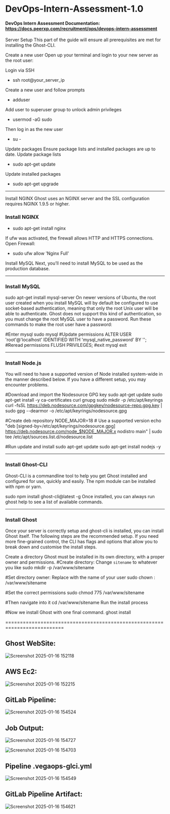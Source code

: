 # DevOps-Intern-Assessment-1.0

#### DevOps Intern Assessment Documentation: https://docs.peerxp.com/recruitment/ops/devops-intern-assessment

Server Setup
This part of the guide will ensure all prerequisites are met for installing the Ghost-CLI.

Create a new user
Open up your terminal and login to your new server as the root user:

Login via SSH
- ssh root@your_server_ip

Create a new user and follow prompts
- adduser <user>

Add user to superuser group to unlock admin privileges
- usermod -aG sudo <user>

Then log in as the new user
- su - <user>

Update packages
Ensure package lists and installed packages are up to date.
Update package lists
- sudo apt-get update

Update installed packages
- sudo apt-get upgrade

-----------------------------------------
Install NGINX
Ghost uses an NGINX server and the SSL configuration requires NGINX 1.9.5 or higher.

### Install NGINX
- sudo apt-get install nginx

If ufw was activated, the firewall allows HTTP and HTTPS connections. Open Firewall:
- sudo ufw allow 'Nginx Full'

Install MySQL
Next, you’ll need to install MySQL to be used as the production database.

-------------------------------------------
### Install MySQL
sudo apt-get install mysql-server
On newer versions of Ubuntu, the root user created when you install MySQL will by default be configured to use socket-based authentication, meaning that only the root Unix user will be able to authenticate. Ghost does not support this kind of authentication, so you must change the root MySQL user to have a password. Run these commands to make the root user have a password:

#Enter mysql
sudo mysql
#Update permissions
ALTER USER 'root'@'localhost' IDENTIFIED WITH 'mysql_native_password' BY '<your-new-root-password>';
#Reread permissions
FLUSH PRIVILEGES;
#exit mysql
exit

-------------------------------------------
### Install Node.js
You will need to have a supported version of Node installed system-wide in the manner described below. If you have a different setup, you may encounter problems.

#Download and import the Nodesource GPG key
sudo apt-get update
sudo apt-get install -y ca-certificates curl gnupg
sudo mkdir -p /etc/apt/keyrings
curl -fsSL https://deb.nodesource.com/gpgkey/nodesource-repo.gpg.key | sudo gpg --dearmor -o /etc/apt/keyrings/nodesource.gpg

#Create deb repository
NODE_MAJOR=18 # Use a supported version
echo "deb [signed-by=/etc/apt/keyrings/nodesource.gpg] https://deb.nodesource.com/node_$NODE_MAJOR.x nodistro main" | sudo tee /etc/apt/sources.list.d/nodesource.list

#Run update and install
sudo apt-get update
sudo apt-get install nodejs -y

--------------------------------------------
### Install Ghost-CLI
Ghost-CLI is a commandline tool to help you get Ghost installed and configured for use, quickly and easily. The npm module can be installed with npm or yarn.

sudo npm install ghost-cli@latest -g
Once installed, you can always run ghost help to see a list of available commands.

---------------------------------------------
### Install Ghost
Once your server is correctly setup and ghost-cli is installed, you can install Ghost itself. The following steps are the recommended setup. If you need more fine-grained control, the CLI has flags and options that allow you to break down and customise the install steps.

Create a directory
Ghost must be installed in its own directory, with a proper owner and permissions.
#Create directory: Change `sitename` to whatever you like
sudo mkdir -p /var/www/sitename

#Set directory owner: Replace <user> with the name of your user
sudo chown <user>:<user> /var/www/sitename

#Set the correct permissions
sudo chmod 775 /var/www/sitename

#Then navigate into it
cd /var/www/sitename
Run the install process

#Now we install Ghost with one final command.
ghost install

==========================================================================
## Ghost WebSite:
![Screenshot 2025-01-16 152118](https://github.com/user-attachments/assets/bacf9b44-7b52-4695-ae23-ae3b32a2e757)
## AWS Ec2:
![Screenshot 2025-01-16 152215](https://github.com/user-attachments/assets/52348fdd-8c0c-4fd6-8ed2-d30e1016b5ff)
## GitLab Pipeline:
![Screenshot 2025-01-16 154524](https://github.com/user-attachments/assets/e6e2caf3-1b44-4abb-8dc9-daa1811ce0a4)
## Job Output:
![Screenshot 2025-01-16 154727](https://github.com/user-attachments/assets/c41c501f-9993-4a68-9e0c-97f3b79778e1)

![Screenshot 2025-01-16 154703](https://github.com/user-attachments/assets/9b3a885b-cc15-440c-8937-b592e55037b2)
## Pipeline .vegaops-glci.yml
![Screenshot 2025-01-16 154549](https://github.com/user-attachments/assets/b9728365-4885-439e-9616-7cb49bb98d59)
##  GitLab Pipeline Artifact:
![Screenshot 2025-01-16 154621](https://github.com/user-attachments/assets/ffff38c0-08e4-4a90-bf9e-232124eeee5d)


